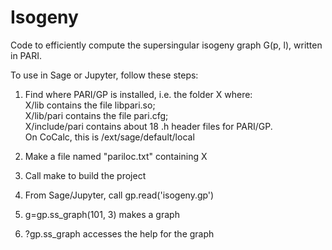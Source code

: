 # Isogeny

Code to efficiently compute the supersingular isogeny graph G(p, l), written in PARI.

To use in Sage or Jupyter, follow these steps:
1. Find where PARI/GP is installed, i.e. the folder X where:  
   X/lib contains the file libpari.so;  
   X/lib/pari contains the file pari.cfg;  
   X/include/pari contains about 18 .h header files for PARI/GP.  
   On CoCalc, this is /ext/sage/default/local

3. Make a file named "pariloc.txt" containing X

4. Call make to build the project

5. From Sage/Jupyter, call gp.read('isogeny.gp')

6. g=gp.ss_graph(101, 3) makes a graph

7. ?gp.ss_graph accesses the help for the graph
